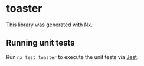 # toaster

This library was generated with [Nx](https://nx.dev).

## Running unit tests

Run `nx test toaster` to execute the unit tests via [Jest](https://jestjs.io).
